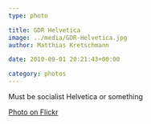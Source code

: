 ```yaml
---
type: photo

title: GDR Helvetica
image: ../media/GDR-Helvetica.jpg
author: Matthias Kretschmann

date: 2010-09-01 20:21:43+00:00

category: photos
---
```


Must be socialist Helvetica or something

[Photo on Flickr](http://www.flickr.com/photos/krema/4949302781)
